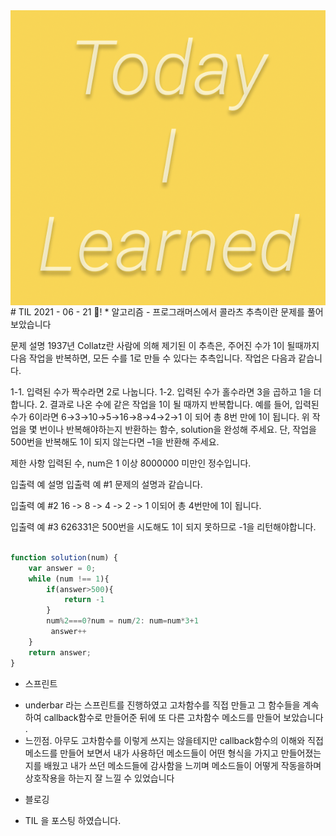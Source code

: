 <img src="TILimage.png" align="center" />
# TIL 2021 - 06 - 21 📖!
* 알고리즘
- 프로그래머스에서 콜라츠 추측이란 문제를 풀어보았습니다 


문제 설명
1937년 Collatz란 사람에 의해 제기된 이 추측은, 주어진 수가 1이 될때까지 다음 작업을 반복하면, 모든 수를 1로 만들 수 있다는 추측입니다. 작업은 다음과 같습니다.

1-1. 입력된 수가 짝수라면 2로 나눕니다. 
1-2. 입력된 수가 홀수라면 3을 곱하고 1을 더합니다.
2. 결과로 나온 수에 같은 작업을 1이 될 때까지 반복합니다.
예를 들어, 입력된 수가 6이라면 6→3→10→5→16→8→4→2→1 이 되어 총 8번 만에 1이 됩니다. 위 작업을 몇 번이나 반복해야하는지 반환하는 함수, solution을 완성해 주세요. 단, 작업을 500번을 반복해도 1이 되지 않는다면 –1을 반환해 주세요.

제한 사항
입력된 수, num은 1 이상 8000000 미만인 정수입니다.


입출력 예 설명
입출력 예 #1
문제의 설명과 같습니다.

입출력 예 #2
16 -> 8 -> 4 -> 2 -> 1 이되어 총 4번만에 1이 됩니다.

입출력 예 #3
626331은 500번을 시도해도 1이 되지 못하므로 -1을 리턴해야합니다.


``` js

function solution(num) {
    var answer = 0;
    while (num !== 1){
        if(answer>500){
            return -1
        }
        num%2===0?num = num/2: num=num*3+1
         answer++
    }
    return answer;
}

```
* 스프린트 
- underbar 라는 스프린트를 진행하였고 고차함수를 직접 만들고 그 함수들을 계속하여 callback함수로 만들어준 뒤에 또 다른 고차함수 메소드를 만들어 보았습니다 .
- 느낀점. 아무도 고차함수를 이렇게 쓰지는 않을테지만 callback함수의 이해와 직접 메소드를 만들어 보면서 내가 사용하던 메소드들이 어떤 형식을 가지고 만들어졌는지를 배웠고 내가 쓰던 메소드들에 감사함을 느끼며 메소드들이 어떻게 작동을하며 상호작용을 하는지 잘 느낄 수 있었습니다

* 블로깅
- TIL 을 포스팅 하였습니다.

